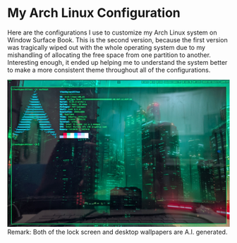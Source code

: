 # My Arch Linux Configuration
Here are the configurations I use to customize my Arch Linux system on Window Surface Book. This is the second version, because the first version was tragically wiped out with the whole operating system due to my mishandling of allocating the free space from one partition to another. Interesting enough, it ended up helping me to understand the system better to make a more consistent theme throughout all of the configurations.

![image](https://github.com/faitinchan/My_Arch_Linux_Configuration/blob/main/hypr/PXL_20250222_025726071.MP~2.jpg)
Remark: Both of the lock screen and desktop wallpapers are A.I. generated.
